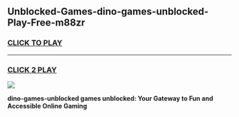 
## Unblocked-Games-dino-games-unblocked-Play-Free-m88zr
<h3>
<a href="https://premium76.site?title=dino-games-unblocked&ref=10A">CLICK TO PLAY</a></h3>
<hr>

<h3>
<a href="https://premium76.site?title=dino-games-unblocked&ref=10A">CLICK 2 PLAY</a>
  
</h3>

<a href="https://premium76.site?title=dino-games-unblocked&ref=10A"><img src="https://clearcache.store/games.png"></a>


**dino-games-unblocked games unblocked: Your Gateway to Fun and Accessible Online Gaming**
